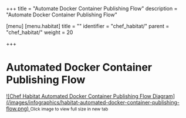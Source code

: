 +++
title = "Automate Docker Container Publishing Flow"
description = "Automate Docker Container Publishing Flow"

[menu]
  [menu.habitat]
    title = ""
    identifier = "chef_habitat/"
    parent = "chef_habitat/"
    weight = 20
    
+++

# Automated Docker Container Publishing Flow
<a target="_blank" href="/images/infographics/habitat-automated-docker-container-publishing-flow.png">
![Chef Habitat Automated Docker Container Publishing Flow Diagram](/images/infographics/habitat-automated-docker-container-publishing-flow.png)
</a>
<small>Click image to view full size in new tab</small>
